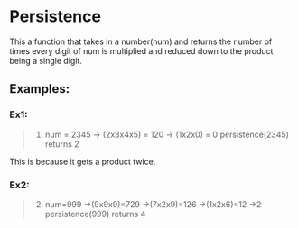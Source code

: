 # Persistence
This a function that takes in a number(num) and returns the number of times every digit of num is multiplied and reduced down to the product being a single digit.

## Examples:
### Ex1:
> 1. num = 2345  ->  (2x3x4x5) = 120  ->  (1x2x0) = 0
> persistence(2345) returns 2

This is because it gets a product twice.

###  Ex2:
> 2. num=999 ->(9x9x9)=729 ->(7x2x9)=126 ->(1x2x6)=12 ->2
> persistence(999) returns 4